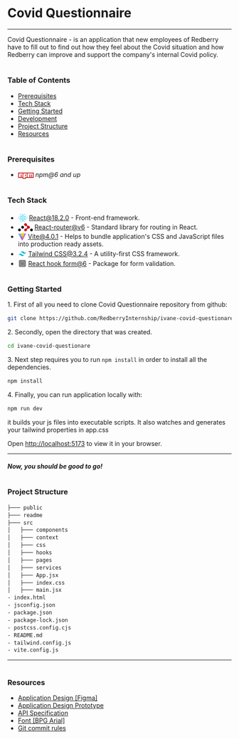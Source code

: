 # Covid Questionnaire

---

Covid Questionnaire - is an application that new employees of Redberry have to fill out to find out how they feel about
the Covid situation and how Redberry can improve and support the company's internal Covid policy.

#

### Table of Contents

- [Prerequisites](#prerequisites)
- [Tech Stack](#tech-stack)
- [Getting Started](#getting-started)
- [Development](#development)
- [Project Structure](#project-structure)
- [Resources](#resources)

#

### Prerequisites

- <img src="readme/assets/npm.png" width="35" style="position: relative; top: 4px" /> _npm@6 and up_

#

### Tech Stack

- <img src="readme/assets/react-icon.svg.png" height="18" style="position: relative; top: 4px" /> [React@18.2.0](https://reactjs.org/) - Front-end framework.
- <img src="readme/assets/react-router-icon.png" height="18" style="position: relative; top: 4px" /> [React-router@v6](https://reactrouter.com/en/main) - Standard library for routing in React.
- <img src="readme/assets/vite.svg" height="18" style="position: relative; top: 4px" /> [Vite@4.0.1](https://vitejs.dev/guide/) - Helps to bundle application's CSS and JavaScript files into production ready assets.
- <img src="readme/assets/tailwind.svg.png" height="19" style="position: relative; top: 4px" /> [Tailwind CSS@3.2.4](https://tailwindcss.com/) - A utility-first CSS framework.
- <img src="readme/assets/react-hook-form.png" height="19" style="position: relative; top: 4px" /> [React hook form@6](https://react-hook-form.com/) - Package for form validation.

#

### Getting Started

1\. First of all you need to clone Covid Questionnaire repository from github:

```sh
git clone https://github.com/RedberryInternship/ivane-covid-questionare.git
```

2\. Secondly, open the directory that was created.

```sh
cd ivane-covid-questionare 
```

3\. Next step requires you to run `npm install` in order to install all the dependencies.

```sh
npm install
```

4\. Finally, you can run application locally with:

```sh
npm run dev
```

it builds your js files into executable scripts.
It also watches and generates your tailwind properties in app.css

Open [http://localhost:5173](http://localhost:5173) to view it in your browser.

---

##### Now, you should be good to go!

#

### Project Structure

```bash
├─── public
├─── readme
├─── src
│   ├─── components
│   ├─── context
│   ├─── css
│   ├─── hooks
│   ├─── pages
│   ├─── services
│   ├─── App.jsx
│   ├─── index.css
│   ├─── main.jsx
- index.html
- jsconfig.json
- package.json
- package-lock.json
- postcss.config.cjs
- README.md
- tailwind.config.js
- vite.config.js
```

---

#

### Resources

- [Application Design [Figma]](https://www.figma.com/file/56t2BI25FcD0LAIjR4GVkQ/%E1%83%99%E1%83%98%E1%83%97%E1%83%AE%E1%83%95%E1%83%90%E1%83%A0%E1%83%98?node-id=37%3A3&t=DFt3wUtX8d0xV0cP-0)
- [Application Design Prototype](https://www.figma.com/proto/56t2BI25FcD0LAIjR4GVkQ/%E1%83%99%E1%83%98%E1%83%97%E1%83%AE%E1%83%95%E1%83%90%E1%83%A0%E1%83%98?node-id=37%3A3&starting-point-node-id=1%3A2&scaling=contain)
- [API Specification](https://covid19.devtest.ge/api-specs)
- [Font [BPG Arial]](https://fonts.ge/ka/font/13/BPG-Arial)
- [Git commit rules](https://redberry.gitbook.io/resources/other/git-is-semantikuri-komitebi)

#
